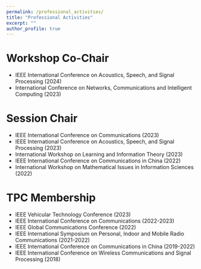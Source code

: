 ```yaml
---
permalink: /professional_activities/
title: "Professional Activities"
excerpt: ""
author_profile: true
---
```


# Workshop Co-Chair
- IEEE International Conference on Acoustics, Speech, and Signal Processing (2024)
- International Conference on Networks, Communications and Intelligent Computing (2023)
  
# Session Chair
- IEEE International Conference on Communications (2023)
- IEEE International Conference on Acoustics, Speech, and Signal Processing (2023)
- International Workshop on Learning and Information Theory (2023)
- IEEE International Conference on Communications in China (2022)
- International Workshop on Mathematical Issues in Information Sciences (2022)

# TPC Membership
- IEEE Vehicular Technology Conference (2023)
- IEEE International Conference on Communications (2022-2023)
- IEEE Global Communications Conference (2022)
- IEEE International Symposium on Personal, Indoor and Mobile Radio Communications (2021-2022)
- IEEE International Conference on Communications in China (2019-2022)
- IEEE International Conference on Wireless Communications and Signal Processing (2018)
